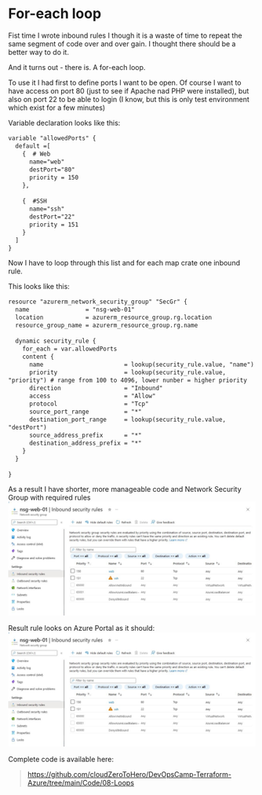 # For-each loop

Fist time I wrote inbound rules I though it is a waste of time to repeat the same segment of code over and over gain. I thought there should be a better way to do it. 

And it turns out - there is. A for-each loop.

To use it I had first to define ports I want to be open. Of course I want to have access on port 80 (just to see if Apache nad PHP were installed), but also on port 22 to be able to login (I know, but this is only test environment which exist for a few minutes)

Variable declaration looks like this:

``` hcl
variable "allowedPorts" {
  default =[
    {  # Web
      name="web"
      destPort="80"
      priority = 150
    },

    {  #SSH
      name="ssh"
      destPort="22"
      priority = 151
    }
  ]
}
```

Now I have to loop through this list and for each map crate one inbound rule. 

This looks like this:
``` hcl
resource "azurerm_network_security_group" "SecGr" {
  name                = "nsg-web-01"
  location            = azurerm_resource_group.rg.location
  resource_group_name = azurerm_resource_group.rg.name

  dynamic security_rule {
    for_each = var.allowedPorts
    content {
      name                       = lookup(security_rule.value, "name")
      priority                   = lookup(security_rule.value, "priority") # range from 100 to 4096, lower nunber = higher priority
      direction                  = "Inbound"
      access                     = "Allow"
      protocol                   = "Tcp"
      source_port_range          = "*"
      destination_port_range     = lookup(security_rule.value, "destPort")
      source_address_prefix      = "*"
      destination_address_prefix = "*"
    }
  }

}
```

As a result I have shorter, more manageable code and Network Security Group with required rules
![NSG](./images/08-nsg.jpg)

Result rule looks on Azure Portal as it should:
![nsg-rule](./images/08-nsg.jpg)


Complete code is available here:
> https://github.com/cloudZeroToHero/DevOpsCamp-Terraform-Azure/tree/main/Code/08-Loops
